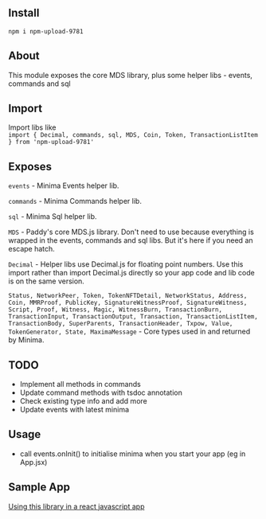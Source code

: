 ## Install

`npm i npm-upload-9781`

## About

This module exposes the core MDS library, plus some helper libs - events, commands and sql

## Import

Import libs like  
`import { Decimal, commands, sql, MDS, Coin, Token, TransactionListItem } from 'npm-upload-9781'`

## Exposes

`events` - Minima Events helper lib.

`commands` - Minima Commands helper lib.

`sql` - Minima Sql helper lib.

`MDS` - Paddy's core MDS.js library. Don't need to use because everything is wrapped in the events, commands and sql libs. But it's here if you need an escape hatch.

`Decimal` - Helper libs use Decimal.js for floating point numbers. Use this import rather than import Decimal.js directly so your app code and lib code is on the same version.

`Status, NetworkPeer, Token, TokenNFTDetail, NetworkStatus, Address, Coin, MMRProof, PublicKey, SignatureWitnessProof, SignatureWitness, Script, Proof, Witness, Magic, WitnessBurn, TransactionBurn, TransactionInput, TransactionOutput, Transaction, TransactionListItem, TransactionBody, SuperParents, TransactionHeader, Txpow, Value, TokenGenerator, State, MaximaMessage` - Core types used in and returned by Minima.

## TODO

-   Implement all methods in commands
-   Update command methods with tsdoc annotation
-   Check existing type info and add more
-   Update events with latest minima

## Usage

-   call events.onInit() to initialise minima when you start your app (eg in App.jsx)

## Sample App

[Using this library in a react javascript app](https://github.com/neilshah2000/npm-mds-install-test)
